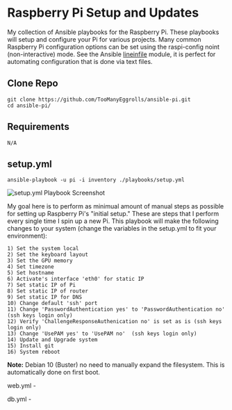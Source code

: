 # Raspberry Pi Setup and Updates
My collection of Ansible playbooks for the Raspberry Pi.  These playbooks will setup and configure your Pi for various projects. Many common Raspberry Pi configuration options can be set using the raspi-config noint (non-interactive) mode.  See the Ansible [lineinfile](http://docs.ansible.com/ansible/lineinfile_module.html) module, it is perfect for automating configuration that is done via text files.

## Clone Repo

    git clone https://github.com/TooManyEggrolls/ansible-pi.git
    cd ansible-pi/

## Requirements
    N/A 

## setup.yml
    ansible-playbook -u pi -i inventory ./playbooks/setup.yml

![setup.yml Playbook Screenshot](https://github.com/TooManyEggrolls/ansible-pi/screenshots/setup.png)

My goal here is to perform as minimual amount of manual steps as possible for setting up Raspberry Pi's "initial setup." These are steps that I perform every single time I spin up a new Pi.  This playbook will make the following changes to your system (change the variables in the setup.yml to fit your environment):

    1) Set the system local
    2) Set the keyboard layout
    3) Set the GPU memory
    4) Set timezone
    5) Set hostname
    6) Activate's interface 'eth0' for static IP
    7) Set static IP of Pi
    8) Set static IP of router
    9) Set static IP for DNS
    10) Change default 'ssh' port
    11) Change 'PasswordAuthentication yes' to 'PasswordAuthentication no' (ssh keys login only)
    12) Verify 'ChallengeResponseAuthenication no' is set as is (ssh keys login only)
    13) Change 'UsePAM yes' to 'UsePAM no'  (ssh keys login only)
    14) Update and Upgrade system
    15) Install git
    16) System reboot

**Note:** Debian 10 (Buster) no need to manually expand the filesystem.  This is automatically done on first boot.


web.yml - 

db.yml - 
